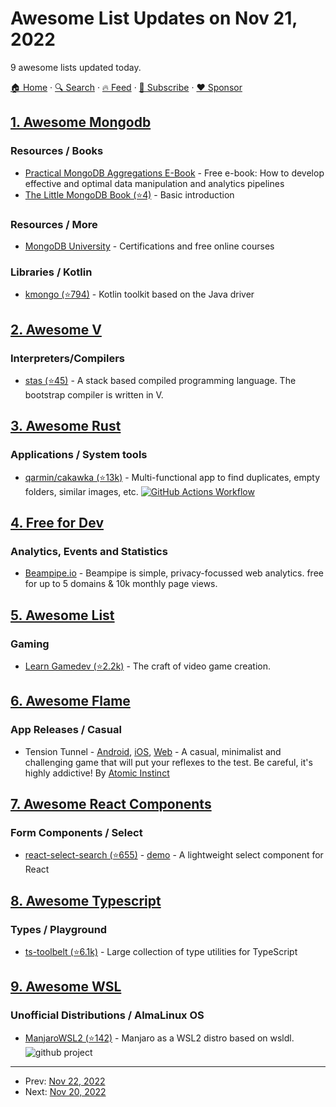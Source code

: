 # Awesome List Updates on Nov 21, 2022

9 awesome lists updated today.

[🏠 Home](/README.md) · [🔍 Search](https://www.trackawesomelist.com/search/) · [🔥 Feed](https://www.trackawesomelist.com/rss.xml) · [📮 Subscribe](https://trackawesomelist.us17.list-manage.com/subscribe?u=d2f0117aa829c83a63ec63c2f&id=36a103854c) · [❤️  Sponsor](https://github.com/sponsors/theowenyoung)



## [1. Awesome Mongodb](/content/ramnes/awesome-mongodb/README.md)

### Resources / Books

*   [Practical MongoDB Aggregations E-Book](https://www.practical-mongodb-aggregations.com/) - Free e-book: How to develop effective and optimal data manipulation and analytics pipelines
*   [The Little MongoDB Book (⭐4)](https://github.com/mongodb-developer/the-little-mongodb-book) - Basic introduction

### Resources / More

*   [MongoDB University](https://learn.mongodb.com/) - Certifications and free online courses

### Libraries / Kotlin

*   [kmongo (⭐794)](https://github.com/Litote/kmongo) - Kotlin toolkit based on the Java driver

## [2. Awesome V](/content/vlang/awesome-v/README.md)

### Interpreters/Compilers

*   [stas (⭐45)](https://github.com/l1mey112/stas/tree/0.1.0-v-compiler) - A stack based compiled programming language. The bootstrap compiler is written in V.

## [3. Awesome Rust](/content/rust-unofficial/awesome-rust/README.md)

### Applications / System tools

*   [qarmin/cakawka (⭐13k)](https://github.com/qarmin/czkawka) - Multi-functional app to find duplicates, empty folders, similar images, etc. [![GitHub Actions Workflow](https://github.com/qarmin/czkawka/actions/workflows/pages/pages-build-deployment/badge.svg?branch=master)](https://github.com/qarmin/czkawka/actions)

## [4. Free for Dev](/content/ripienaar/free-for-dev/README.md)

### Analytics, Events and Statistics

*   [Beampipe.io](https://beampipe.io) - Beampipe is simple, privacy-focussed web analytics. free for up to 5 domains & 10k monthly page views.

## [5. Awesome List](/content/sindresorhus/awesome/README.md)

### Gaming

*   [Learn Gamedev (⭐2.2k)](https://github.com/notpresident35/awesome-learn-gamedev#readme) - The craft of video game creation.

## [6. Awesome Flame](/content/flame-engine/awesome-flame/README.md)

### App Releases / Casual

*   Tension Tunnel - [Android](https://play.google.com/store/apps/details?id=com.atomicinstinct.tensiontunnel), [iOS](https://apps.apple.com/app/tension-tunnel/id1608041401), [Web](https://tensiontunnel.com/play) - A casual, minimalist and challenging game that will put your reflexes to the test. Be careful, it's highly addictive! By [Atomic Instinct](https://atomicinstinct.com)

## [7. Awesome React Components](/content/brillout/awesome-react-components/README.md)

### Form Components / Select

*   [react-select-search (⭐655)](https://github.com/tbleckert/react-select-search) - [demo](https://react-select-search.com/) - A lightweight select component for React

## [8. Awesome Typescript](/content/dzharii/awesome-typescript/README.md)

### Types / Playground

*   [ts-toolbelt (⭐6.1k)](https://github.com/millsp/ts-toolbelt) - Large collection of type utilities for TypeScript

## [9. Awesome WSL](/content/sirredbeard/Awesome-WSL/README.md)

### Unofficial Distributions / AlmaLinux OS

*   [ManjaroWSL2 (⭐142)](https://github.com/sileshn/ManjaroWSL2) - Manjaro as a WSL2 distro based on wsldl. ![github project](https://raw.githubusercontent.com/sirredbeard/Awesome-WSL/master/github-icon.png)

---

- Prev: [Nov 22, 2022](/content/2022/11/22/README.md)
- Next: [Nov 20, 2022](/content/2022/11/20/README.md)